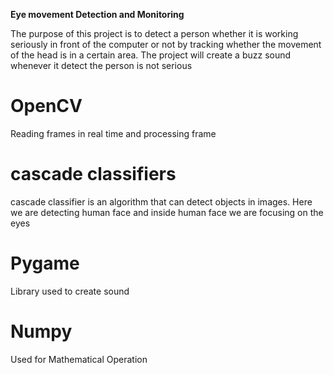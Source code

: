 <b> Eye movement Detection and Monitoring</b>
<p>The purpose of this project is to detect a person whether it is working seriously in front of the computer or not by tracking whether the movement of the head is in a certain area. The project will create a buzz sound whenever it detect the person is not serious </p>
<h1>OpenCV</h1>
	Reading frames in real time and processing frame
<h1>cascade classifiers</h1>
	cascade classifier is an algorithm that can detect objects in images. Here we are detecting human face 	and inside human face we are 	focusing on the eyes
<h1>Pygame</h1>
	Library used to create sound
<h1>Numpy </h1>
	Used for Mathematical Operation
